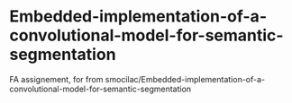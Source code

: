 # Embedded-implementation-of-a-convolutional-model-for-semantic-segmentation

FA assignement, for from smocilac/Embedded-implementation-of-a-convolutional-model-for-semantic-segmentation
